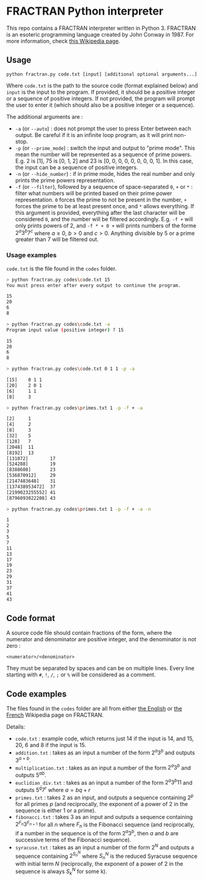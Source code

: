 # FRACTRAN Python interpreter

This repo contains a FRACTRAN interpreter written in Python 3. FRACTRAN is an esoteric programming language created by John Conway in 1987. For more information, check [this Wikipedia page](https://en.wikipedia.org/wiki/FRACTRAN).

## Usage

```
python fractran.py code.txt [input] [additional optional arguments...]
```

Where `code.txt` is the path to the source code (format explained below) and `input` is the input to the program. If provided, it should be a positive integer or a sequence of positive integers. If not provided, the program will prompt the user to enter it (which should also be a positive integer or a sequence).

The additional arguments are :
 - `-a` (or `--auto`) : does not prompt the user to press Enter between each output. Be careful if it is an infinite loop program, as it will print non-stop.
 - `-p` (or `--prime_mode`) : switch the input and output to "prime mode". This mean the number will be represented as a sequence of prime powers. E.g. 2 is [1], 75 is [0, 1, 2] and 23 is [0, 0, 0, 0, 0, 0, 0, 0, 1]. In this case, the input can be a sequence of positive integers.
 - `-n` (or `--hide_number`) : if in prime mode, hides the real number and only prints the prime powers representation.
 - `-f` (or `--filter`), followed by a sequence of space-separated `0`, `+` or `*` : filter what numbers will be printed based on their prime power representation. `0` forces the prime to not be present in the number, `+` forces the prime to be at least present once, and `*` allows everything. If this argument is provided, everything after the last character will be considered `0`, and the number will be filtered accordingly. E.g. `-f +` will only prints powers of 2, and `-f * + 0 +` will prints numbers of the forme $2^a3^b7^c$ where $a \ge 0$, $b > 0$ and $c > 0$. Anything divisible by 5 or a prime greater than 7 will be filtered out.

### Usage examples

`code.txt` is the file found in the `codes` folder.

```bash
> python fractran.py codes\code.txt 15
You must press enter after every output to continue the program.

15
20
6
8
```


```bash
> python fractran.py codes\code.txt -a
Program input value (positive integer) ? 15

15
20
6
8
```
```bash
> python fractran.py codes\code.txt 0 1 1 -p -a

[15]    0 1 1
[20]    2 0 1
[6]     1 1
[8]     3
```
```bash
> python fractran.py codes\primes.txt 1 -p -f + -a

[2]     1
[4]     2
[8]     3
[32]    5
[128]   7
[2048]  11
[8192]  13
[131072]        17
[524288]        19
[8388608]       23
[536870912]     29
[2147483648]    31
[137438953472]  37
[2199023255552] 41
[8796093022208] 43
```
```bash
> python fractran.py codes\primes.txt 1 -p -f + -a -n

1
2
3
5
7
11
13
17
19
23
29
31
37
41
43
```

## Code format

A source code file should contain fractions of the form, where the numerator and denominator are positive integer, and the denominator is not zero :
```
<numerator>/<denominator>
```

They must be separated by spaces and can be on multiple lines. Every line starting with `#`, `!`, `/`, `;` or `%` will be considered as a comment.

## Code examples

The files found in the `codes` folder are all from either [the English](https://en.wikipedia.org/wiki/FRACTRAN) or [the French](https://fr.wikipedia.org/wiki/FRACTRAN) Wikipedia page on FRACTRAN.

Details:
 - `code.txt` : example code, which returns just 14 if the input is 14, and 15, 20, 6 and 8 if the input is 15.
 - `addition.txt` : takes as an input a number of the form $2^a3^b$ and outputs $3^{a+b}$.
 - `multiplication.txt` : takes as an input a number of the form $2^a3^b$ and outputs $5^{ab}$.
 - `euclidian_div.txt` : takes as an input a number of the form $2^a3^b11$ and outputs $5^q7^r$ where $a = bq+r$
 - `primes.txt` : takes 2 as an input, and outputs a sequence containing $2^p$ for all primes $p$ (and reciprocally, the exponent of a power of 2 in the sequence is either 1 or a prime).
 - `fibonacci.txt` : takes 3 as an input and outputs a sequence containing $2^{F_n}3^{F_{n+1}}$ for all $n$ where $F_n$ is the Fibonacci sequence (and reciprocally, if a number in the sequence is of the form $2^a3^b$, then $a$ and $b$ are successive terms of the Fibonacci sequence).
 - `syracuse.txt` : takes as an input a number of the form $2^N$ and outputs a sequence containing $2^{S^N_n}$ where $S^N_n$ is the reduced Syracuse sequence with initial term $N$ (reciprocally, the exponent of a power of 2 in the sequence is always $S^N_k$ for some k).

